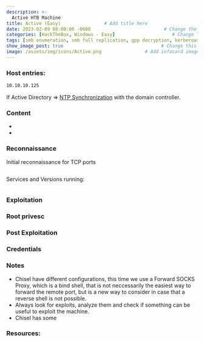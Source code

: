 ```yaml
---
description: >-
  Active HTB Machine
title: Active (Easy)                # Add title here
date: 2023-02-09 08:00:00 -0600                           # Change the date to match completion date
categories: [HackTheBox, Windows - Easy]                     # Change Templates to Writeup
tags: [smb enumeration, smb full replication, gpp decryption, kerberoasting, hashcat, tgs cracking]     # TAG names should always be lowercase; replace template with writeup, and add relevant tags
show_image_post: true                                    # Change this to true
image: /assets/img/icons/Active.png                # Add infocard image here for post preview image
---
```

### Host entries:
```bash
10.10.10.125  
```
If Active Directory => [NTP Synchronization](https://shuciran.github.io/posts/NTP-Synchronization/) with the domain controller.

### Content

- 
- 

### Reconnaissance

Initial reconnaissance for TCP ports
```bash

```
Services and Versions running:
```bash

```

### Exploitation


### Root privesc

### Post Exploitation

### Credentials

### Notes

-   Chisel have different configurations, this time we use a Forward SOCKS Proxy, which is a bind shell, that is not neccessarily the easiest way to forward the remote port, but is a new way to consider in case that a reverse shell is not possible.
-   Always look for exploits, analyze them and check if something can be useful to exploit the machine.
-   Chisel has some

### Resources:



